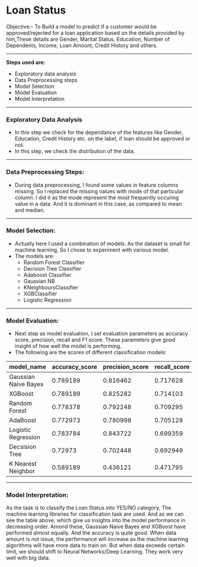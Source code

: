 # Loan Status



Objective:-
 To Build a model to predict if a customer would be approved/rejected for a loan application based on the details provided by him,These details are Gender, Marital Status, Education, Number of Dependents, Income, Loan Amount, Credit History and others.

---

**Steps used are:**
  - Exploratory data analysis
  - Data Preprocessing steps
  - Model Selection
  - Model Evaluation
  - Model Interpretation


---


### Exploratory Data Analysis

  - In this step we check for the dependance of the features like Gender, Education, Credit History etc. on the label, if loan should be approved or not.
  - In this step, we check the distribution of the data.

---



### Data Preprocessing Steps:
- During data preprocessing, I found some values in feature columns missing. So I replaced the missing values with mode of that particular column. I did it as the mode represent the most frequently occuring value in a data. And it is dominant in this case, as compared to mean and median.


---

### Model Selection:

- Actually here I used a combination of models. As the dataset is small for machine learning, So I chose to experiment with various model.
- The models are:
    - Random Forest Classifier
    - Decision Tree Classifier
    - Adaboost Classifier
    - Gaussian NB
    - KNeighboursClassifier
    - XGBClassifier
    - Logistic Regression


-----

### Model Evaluation:

- Next step as model evaluation, I set evaluation parameters as accuracy score, precision, recall and F1 score. These parameters give good insight of how well the model is performing.
- The following are the scores of different classification models:

| model_name  	|   accuracy_score	|   precision_score	|  recall_score	 	|   f1_score	|
|---	|---	|---	|---	|---	|
|  Gaussian Naive Bayes |  0.789189	 |   0.816462|  0.717628|  0.73444	|
|   XGBoost	|  0.789189| 0.825282	|   0.714103|   0.731075|
|  Random Forest	|   0.778378|   0.792248|   0.709295|   0.724192|
|   AdaBoost		|   0.772973|   0.780998|  0.705128 |   0.71913|
|   Logistic Regression	|   0.783784|  0.843722 |  0.699359 |   0.71477|
|  Decsision Tree	 |   0.72973|  0.702448	|  0.692949|  0.696761 |
|   K Nearest Neighbor	|   0.589189| 0.436121	|   0.471795|   0.424337|


----


### Model Interpretation:
 As the task is to classify the Loan Status into YES/NO category, The machine learning libraries for classification task are used.
    And as we can see the table above, which give us insights into the model performance in decreasing order.
    Amond these, Gaussian Naive Bayes and XGBoost have performed almost equally. And the accuracy is quite good.
    When data amount is not issue, the performance will increase as the machine learning algorithms will have more data to train on.
    But when data exceeds certain limit, we should shift to Neural Networks/Deep Learning. They work very well with big data.
